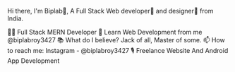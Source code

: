 Hi there, I'm Biplab👦,
A Full Stack Web developer🎯 and designer🎨 from India.

👨‍💻 Full Stack MERN Developer
🎥 Learn Web Development from me @biplabroy3427
📚 What do I believe? Jack of all, Master of some.
📫 How to reach me: Instagram - @biplabroy3427
🎙 Freelance Website And Android App Development
